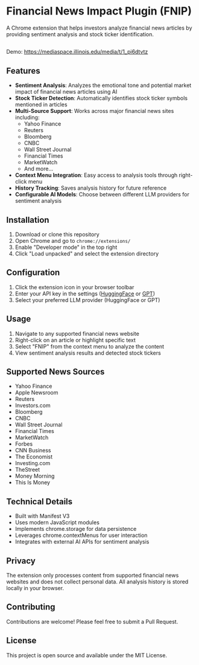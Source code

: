 # Financial News Impact Plugin (FNIP)

A Chrome extension that helps investors analyze financial news articles by providing sentiment analysis and stock ticker identification.

##
Demo: https://mediaspace.illinois.edu/media/t/1_pi6dtvtz

## Features

- **Sentiment Analysis**: Analyzes the emotional tone and potential market impact of financial news articles using AI
- **Stock Ticker Detection**: Automatically identifies stock ticker symbols mentioned in articles
- **Multi-Source Support**: Works across major financial news sites including:
  - Yahoo Finance
  - Reuters
  - Bloomberg
  - CNBC
  - Wall Street Journal
  - Financial Times
  - MarketWatch
  - And more...
- **Context Menu Integration**: Easy access to analysis tools through right-click menu
- **History Tracking**: Saves analysis history for future reference
- **Configurable AI Models**: Choose between different LLM providers for sentiment analysis

## Installation

1. Download or clone this repository
2. Open Chrome and go to `chrome://extensions/`
3. Enable "Developer mode" in the top right
4. Click "Load unpacked" and select the extension directory

## Configuration

1. Click the extension icon in your browser toolbar
2. Enter your API key in the settings ([HuggingFace](https://huggingface.co/settings/tokens/new?globalPermissions=inference.serverless.write&tokenType=fineGrained) or [GPT](https://api.chatanywhere.org/v1/oauth/free/render))
3. Select your preferred LLM provider (HuggingFace or GPT)

## Usage

1. Navigate to any supported financial news website
2. Right-click on an article or highlight specific text
3. Select "FNIP" from the context menu to analyze the content
4. View sentiment analysis results and detected stock tickers

## Supported News Sources

- Yahoo Finance
- Apple Newsroom
- Reuters
- Investors.com
- Bloomberg
- CNBC
- Wall Street Journal
- Financial Times
- MarketWatch
- Forbes
- CNN Business
- The Economist
- Investing.com
- TheStreet
- Money Morning
- This Is Money

## Technical Details

- Built with Manifest V3
- Uses modern JavaScript modules
- Implements chrome.storage for data persistence
- Leverages chrome.contextMenus for user interaction
- Integrates with external AI APIs for sentiment analysis

## Privacy

The extension only processes content from supported financial news websites and does not collect personal data. All analysis history is stored locally in your browser.

## Contributing

Contributions are welcome! Please feel free to submit a Pull Request.

## License

This project is open source and available under the MIT License.
